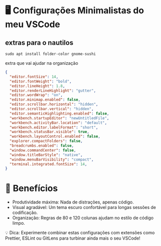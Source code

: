 # 🖥️ Configurações Minimalistas do meu VSCode  


## extras para o nautilos
    sudo apt install folder-color gnome-sushi

extra que vai ajudar na organização
```json
{
  "editor.fontSize": 14,
  "editor.fontWeight": "bold",
  "editor.lineHeight": 1.8,
  "editor.renderLineHighlight": "gutter",
  "editor.wordWrap": "on",
  "editor.minimap.enabled": false,
  "editor.scrollbar.horizontal": "hidden",
  "editor.scrollbar.vertical": "hidden",
  "editor.semanticHighlighting.enabled": false,
  "workbench.startupEditor": "newUntitledFile",
  "workbench.activityBar.location": "default",
  "workbench.editor.labelFormat": "short",
  "workbench.statusBar.visible": true,
  "workbench.layoutControl.enabled": false,
  "explorer.compactFolders": false,
  "breadcrumbs.enabled": false,
  "window.commandCenter": false,
  "window.titleBarStyle": "native",
  "window.menuBarVisibility": "compact",
  "terminal.integrated.fontSize": 14,
}
```

# 🎯 Benefícios
- Produtividade máxima: Nada de distrações, apenas código.
- Visual agradável: Um tema escuro confortável para longas sessões de codificação.
- Organização: Regras de 80 e 120 colunas ajudam no estilo de código limpo.


💡 Dica: Experimente combinar estas configurações com extensões como Prettier, ESLint ou GitLens para turbinar ainda mais o seu VSCode!